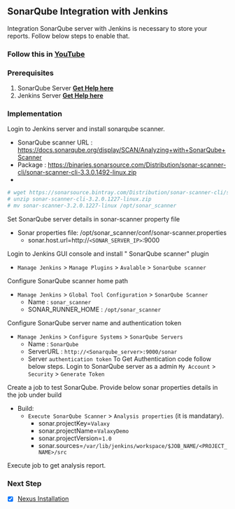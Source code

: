 
## SonarQube Integration with Jenkins

Integration SonarQube server with Jenkins is necessary to store your reports. Follow below steps to enable that.
### Follow this in **[YouTube](https://www.youtube.com/watch?v=k-3krTRuAFA)**

### Prerequisites
1. SonarQube Server **[Get Help here](https://www.youtube.com/watch?v=zRQrcAi9UdU)**
1. Jenkins Server  **[Get Help here](https://www.youtube.com/watch?v=M32O4Yv0ANc)**

### Implementation

Login to Jenkins server and install sonarqube scanner. 

- SonarQube scanner URL : https://docs.sonarqube.org/display/SCAN/Analyzing+with+SonarQube+Scanner
- Package : https://binaries.sonarsource.com/Distribution/sonar-scanner-cli/sonar-scanner-cli-3.3.0.1492-linux.zip
- 
```sh 
# wget https://sonarsource.bintray.com/Distribution/sonar-scanner-cli/sonar-scanner-cli-3.2.0.1227-linux.zip
# unzip sonar-scanner-cli-3.2.0.1227-linux.zip
# mv sonar-scanner-3.2.0.1227-linux /opt/sonar_scanner 
```

Set SonarQube server details in sonar-scanner property file 

 - Sonar properties file: /opt/sonar_scanner/conf/sonar-scanner.properties
   - sonar.host.url=http://`<SONAR_SERVER_IP>`:9000

Login to Jenkins GUI console and install " SonarQube scanner" plugin

 - `Manage Jenkins` > `Manage Plugins` > `Avalable` > `SonarQube scanner` 

Configure SonarQube scanner home path

- `Manage Jenkins` > `Global Tool Configuration` > `SonarQube Scanner` 
   - Name  : `sonar_scanner`
   - SONAR_RUNNER_HOME : `/opt/sonar_scanner`

Configure SonarQube server name and authentication token 
- `Manage Jenkins` > `Configure Systems` > `SonarQube Servers`
    - Name : `SonarQube`
	- ServerURL : `http://<Sonarqube_server>:9000/sonar`
	- Server `authentication token`
To Get Authentication code follow below steps.
	Login to SonarQube server as a admin  `My Account` > `Security` > `Generate Token`

Create a job to test SonarQube. Provide below sonar properties details in the job under build 
- Build:
  - `Execute SonarQube Scanner` > `Analysis properties`  (it is mandatary).  
     - sonar.projectKey=`Valaxy`
     - sonar.projectName=`ValaxyDemo`
     - sonar.projectVersion=`1.0`
     - sonar.sources=`/var/lib/jenkins/workspace/$JOB_NAME/<PROJECT_NAME>/src`

Execute job to get analysis report. 

### Next Step
- [x] [Nexus Installation](https://www.youtube.com/watch?v=83AGz9huJGo)
